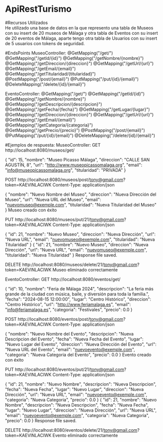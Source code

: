 # ApiRestTurismo

#Recursos Utilizados<br>
He utilizado una base de datos en la que represento una tabla de Museos con su insert de 20 museos de Málaga y otra tabla de Eventos con su insert de 20 eventos de Málaga, aparte tengo otra tabla de Usuarios con su insert de 5 usuarios con tokens de seguridad.

#EndsPoints
MuseoController:
    @GetMapping("/get/")
    @GetMapping("/getId/{id}")
    @GetMapping("/getNombre/{nombre}")
    @GetMapping("/getDireccion/{direccion}")
    @GetMapping("/getUrl/{url}")
    @GetMapping("/getEmail/{email}")
    @GetMapping("/getTitularidad/{titularidad}")
    @PostMapping("/post/{email}")
    @PutMapping("/put/{id}/{email}")
    @DeleteMapping("/delete/{id}/{email}")
    
EventoController:
    @GetMapping("/get/")
    @GetMapping("/getId/{id}")
    @GetMapping("/getNombre/{nombre}")
    @GetMapping("/getDescripcion/{descripcion}")
    @GetMapping("/getFecha/{fecha}")
    @GetMapping("/getLugar/{lugar}")
    @GetMapping("/getDireccion/{direccion}")
    @GetMapping("/getUrl/{url}")
    @GetMapping("/getEmail/{email}")
    @GetMapping("/getCategoria/{categoria}")
    @GetMapping("/getPrecio/{precio}")
    @PostMapping("/post/{email}")
    @PutMapping("/put/{id}/{email}")
    @DeleteMapping("/delete/{id}/{email}")
    
#Ejemplos de respuesta:
MuseoController:
GET http://localhost:8080/museos/get/

{
    "id": 15,
    "nombre": "Museo Picasso Málaga",
    "direccion": "CALLE SAN AGUSTÍN, 8",
    "url": "http://www.museopicassomalaga.org",
    "email": "info@museopicassomalaga.org",
    "titularidad": "PRIVADA"
  }
  
POST http://localhost:8080/museos/post/tony@gmail.com?token=KAEVINLACIWK
Content-Type: application/json

{
  "nombre": "Nuevo Nombre del Museo",
  "direccion": "Nueva Dirección del Museo",
  "url": "Nueva URL del Museo",
  "email": "nuevomuseo@exemple.com",
  "titularidad": "Nueva Titularidad del Museo"
}
Museo creado con éxito

PUT http://localhost:8080/museos/put/21/tony@gmail.com?token=KAEVINLACIWK
Content-Type: application/json

{
  "id": 21,
  "nombre": "Nuevo Museo",
  "direccion": "Nueva Dirección",
  "url": "Nueva URL",
  "email": "nuevomuseo@exemple.com",
  "titularidad": "Nueva Titularidad"
}
{
  "id": 21,
  "nombre": "Nuevo Museo",
  "direccion": "Nueva Dirección",
  "url": "Nueva URL",
  "email": "nuevomuseo@exemple.com",
  "titularidad": "Nueva Titularidad"
}
Response file saved.

DELETE http://localhost:8080/museos/delete/21/tony@gmail.com?token=KAEVINLACIWK
Museo eliminado correctamente

EventoController:
GET http://localhost:8080/eventos/get/

{
    "id": 10,
    "nombre": "Feria de Málaga 2024",
    "descripcion": "La feria más grande de la ciudad con música, baile, y diversión para toda la familia.",
    "fecha": "2024-08-15 12:00:00",
    "lugar": "Centro Histórico",
    "direccion": "Centro Histórico",
    "url": "http://www.feriamalaga.es",
    "email": "info@feriamalaga.es",
    "categoria": "Festivales",
    "precio": 0.0
  }
  
POST http://localhost:8080/eventos/post/tony@gmail.com?token=KAEVINLACIWK
Content-Type: application/json

{
    "nombre": "Nuevo Nombre del Evento",
    "descripcion": "Nueva Descripcion del Evento",
    "fecha": "Nueva Fecha del Evento",
    "lugar": "Nuevo Lugar del Evento",
    "direccion": "Nueva Dirección del Evento",
    "url": "Nueva URL del Evento",
    "email": "nuevoevento@exemple.com",
    "categoria": "Nueva Categoria del Evento",
    "precio": 0.0
 }
Evento creado con éxito

PUT http://localhost:8080/eventos/put/21/tony@gmail.com?token=KAEVINLACIWK
Content-Type: application/json

{
  "id": 21,
  "nombre": "Nuevo Nombre",
  "descripcion": "Nueva Descripcion",
  "fecha": "Nueva Fecha",
  "lugar": "Nuevo Lugar",
  "direccion": "Nueva Dirección",
  "url": "Nueva URL",
  "email": "nuevoevento@exemple.com",
  "categoria": "Nueva Categoria",
  "precio": 0.0
}
{
  "id": 21,
  "nombre": "Nuevo Nombre",
  "descripcion": "Nueva Descripcion",
  "fecha": "Nueva Fecha",
  "lugar": "Nuevo Lugar",
  "direccion": "Nueva Dirección",
  "url": "Nueva URL",
  "email": "nuevoevento@exemple.com",
  "categoria": "Nueva Categoria",
  "precio": 0.0
}
Response file saved.

DELETE http://localhost:8080/eventos/delete/21/tony@gmail.com?token=KAEVINLACIWK
Evento eliminado correctamente
